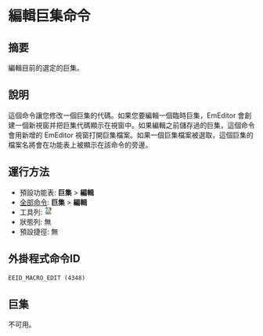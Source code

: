 # 編輯巨集命令

## 摘要

編輯目前的選定的巨集。

## 說明

這個命令讓您修改一個巨集的代碼。如果您要編輯一個臨時巨集，EmEditor 會創建一個新視窗并把巨集代碼顯示在視窗中。如果編輯之前儲存過的巨集，這個命令會用新增的 EmEditor 視窗打開巨集檔案。如果一個巨集檔案被選取，這個巨集的檔案名將會在功能表上被顯示在該命令的旁邊。

## 運行方法

- 預設功能表: **巨集** \> **編輯**
- [全部命令](../tools/all_commands): **巨集**
\> **編輯**
- 工具列: ![](../../images/macroedit.png)
- 狀態列: 無
- 預設捷徑: 無

## 外掛程式命令ID

```
EEID_MACRO_EDIT (4348)
```

## 巨集

不可用。
